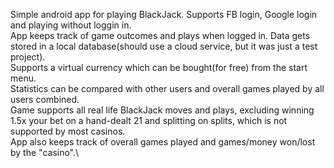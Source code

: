 Simple android app for playing BlackJack. Supports FB login, Google login and playing without loggin in.\
App keeps track of game outcomes and plays when logged in. Data gets stored in a local database(should use a cloud service, but it was just a test project).\
Supports a virtual currency which can be bought(for free) from the start menu.\
Statistics can be compared with other users and overall games played by all users combined.\
Game supports all real life BlackJack moves and plays, excluding winning 1.5x your bet on a hand-dealt 21 and splitting on splits, which is not supported by most casinos.\
App also keeps track of overall games played and games/money won/lost by the "casino".\
